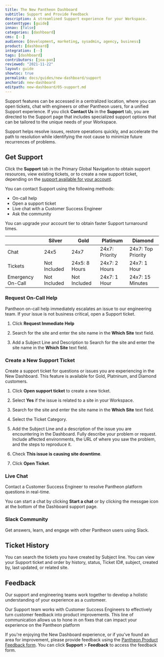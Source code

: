 ```yaml
---
title: The New Pantheon Dashboard
subtitle: Support and Provide Feedback
description: A streamlined Support experience for your Workspace.
contenttype: [guide]
innav: [false]
categories: [dashboard]
cms: [--]
audience: [development, marketing, sysadmin, agency, business]
product: [dashboard]
integration: [--]
tags: [dashboard]
contributors: [joa-pan]
reviewed: "2021-11-22"
layout: guide
showtoc: true
permalink: docs/guides/new-dashboard/support
anchorid: new-dashboard
editpath: new-dashboard/05-support.md
---
```


Support features can be accessed in a centralized location, where you can open tickets, chat with engineers or other Pantheon users, for a unified Support experience. If you click **Contact Us** in the **Support** tab, you are directed to the Support page that includes specialized support options that can be tailored to the unique needs of your Workspace. 

Support helps resolve issues, restore operations quickly, and accelerate the path to resolution while identifying the root cause to minimize future recurrences of problems.

## Get Support

Click the **Support** tab in the Primary Global Navigation to obtain support resources, view existing tickets, or to create a new support ticket, depending on the [support available for your account](/guides/support/#support-features-and-response-times). 

You can contact Support using the following methods:
* On-call help 
* Open a support ticket
* Live chat with a Customer Success Engineer
* Ask the community 

You can upgrade your account tier to obtain faster Support turnaround times.

||Silver| Gold| Platinum| Diamond|
|------|-----|---------|--------|--------|    
|Chat|24x5|24x7|24x7: Priority|	24x7: Top Priority|
|Tickets| Not Included |24x5: 8 Hours|	24x7: 2 Hours|	24x7: 1 Hour|
|Emergency On-Call| Not Included|Not Included|24x7: 1 Hour|24x7: 15 Minutes|

### Request On-Call Help 

Pantheon on-call help immediately escalates an issue to our engineering team. If your issue is not business critical, open a Support ticket. 

1. Click **Request Immediate Help** 

1. Search for the site and enter the site name in the **Which Site** text field.

1. Add a Subject Line and Description to Search for the site and enter the site name in the **Which Site** text field.

### Create a New Support Ticket

Create a support ticket for questions or issues you are experiencing in the New Dashboard. This feature is available for Gold, Platninum, and Diamond customers.

1. Click **Open support ticket** to create a new ticket. 

1. Select **Yes** if the issue is related to a site in your Workspace. 

1. Search for the site and enter the site name in the **Which Site** text field.

1. Select the Ticket Category.

1. Add the Subject Line and a description of the issue you are encountering in the Dashboard. Fully describe your problem or request. Include affected environments, the URL of where you saw the problem, and the steps to reproduce it.

1. Check **This issue is causing site downtime**.

1. Click **Open Ticket**.

### Live Chat

Contact a Customer Success Engineer to resolve Pantheon platform questions in real-time.

You can start a chat by clicking **Start a chat** or by clicking the messgae icon at the bottom of the Dashboard support page. 

### Slack Community

Get answers, learn, and engage with other Pantheon users using Slack.  

## Ticket History 

You can search the tickets you have created by Subject line. You can view your Support ticket and order by history, status, Ticket ID#, subject, created by, last updated, or related site.

## Feedback

Our support and engineering teams work together to develop a holistic understanding of your experience as a customeer.

Our Support team works with Customer Success Engineers to effectively turn customer feedback into product improvements. This line of communication allows us to hone in on fixes that can impact your experience on the Pantheon platform

If you're enjoying the New Dashboard experience, or if you've found an area for improvement, please provide feedback using the [Pantheon Product Feedback form](https://forms.gle/7Ur2kdoYWrAh82ic6). You can click **Support** > **Feedback** to access the feedback form.